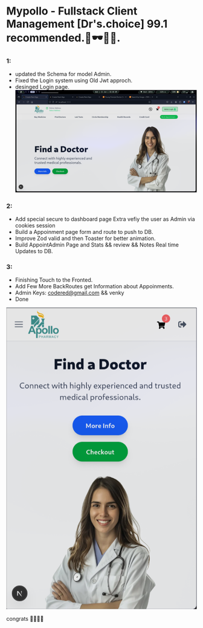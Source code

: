 # Mypollo - Fullstack Client Management [Dr's.choice] 99.1 recommended.🧔🕶🥼🥽.


<!-- - I had attached all the env.example files to check whether the code is Running on local. -->
<!-- - Feel Free to give a Star. -->

### 1:
- updated the Schema for model Admin.
- Fixed the Login system using Old Jwt approch.
- desinged Login page.
![Home](front/public/home.png)
### 2:
- Add special secure to dashboard page Extra vefiy the user as Admin via cookies session
- Build a Appoinment page form and route to push to DB.
- Improve Zod valid and then Toaster for better animation.
- Build AppointAdmin Page and Stats && review && Notes Real time Updates to DB.
<!-- - Rest zzz -->

<!-- ### 2.5: -->
<!-- - Get back to work: Done Worked on Navbar services and then Home content. -->
<!-- - Sorry I Used Precomponets of Contact and Footer [I dont wannt waste time on that.] -->
<!-- - Added Onclick Routes for the Buttons. -->
<!-- - Tried to Implement the Razor Pay.. [I don't had Account]. -->
<!-- - Implement my Dummy webhook from my Paymmater Old Project and used those Dummy webhook for payment.[₹500 for Advance Booking ] -->
<!---->
<!-- - ReDesign the Admin page[Better order of Advance Booking Candites.] -->
<!-- ![admin](front/public/admin.png) -->
### 3:
- Finishing Touch to the Fronted.
- Add Few More BackRoutes get Information about Appoinments.
- Admin Keys: codered@gmail.com && venky
- Done



![mobile](front/public/mobile.png)


congrats 👷🏼‍♂️🎉

